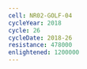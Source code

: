 ```yaml
---
cell: NR02-GOLF-04
cycleYear: 2018
cycle: 26
cycleDate: 2018-26
resistance: 478000
enlightened: 1200000
---
```

